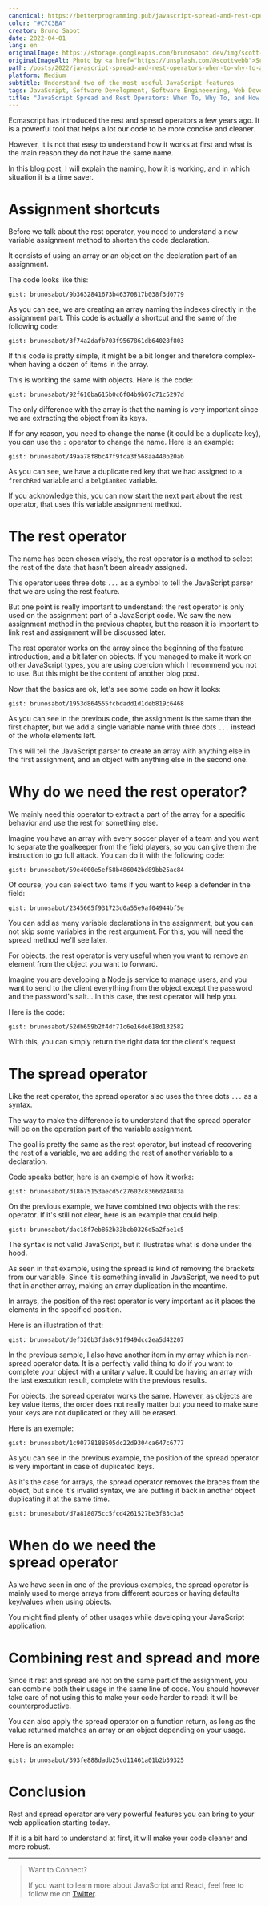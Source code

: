 ```yaml
---
canonical: https://betterprogramming.pub/javascript-spread-and-rest-operators-when-to-why-to-and-how-to-use-them-bfd65436c8f1
color: "#C7C3BA"
creator: Bruno Sabot
date: 2022-04-01
lang: en
originalImage: https://storage.googleapis.com/brunosabot.dev/img/scott-webb-pdlZrtuy-Dw-unsplash.jpeg
originalImageAlt: Photo by <a href="https://unsplash.com/@scottwebb">Scott Webb</a> on <a href="https://unsplash.com">Unsplash</a>.
path: /posts/2022/javascript-spread-and-rest-operators-when-to-why-to-and-how-to-use-them/
platform: Medium
subtitle: Understand two of the most useful JavaScript features
tags: JavaScript, Software Development, Software Engineeering, Web Development, Programming
title: "JavaScript Spread and Rest Operators: When To, Why To, and How to Use Them"
---
```


Ecmascript has introduced the rest and spread operators a few years ago. It is a powerful tool that helps a lot our code to be more concise and cleaner.

However, it is not that easy to understand how it works at first and what is the main reason they do not have the same name.

In this blog post, I will explain the naming, how it is working, and in which situation it is a time saver.

# Assignment shortcuts

Before we talk about the rest operator, you need to understand a new variable assignment method to shorten the code declaration.

It consists of using an array or an object on the declaration part of an assignment.

The code looks like this:

`gist: brunosabot/9b3632841673b46370817b038f3d0779`

As you can see, we are creating an array naming the indexes directly in the assignment part. This code is actually a shortcut and the same of the following code:

`gist: brunosabot/3f74a2dafb703f9567861db64028f803`

If this code is pretty simple, it might be a bit longer and therefore complex- when having a dozen of items in the array.

This is working the same with objects. Here is the code:

`gist: brunosabot/92f610ba615b0c6f04b9b07c71c5297d`

The only difference with the array is that the naming is very important since we are extracting the object from its keys.

If for any reason, you need to change the name (it could be a duplicate key), you can use the `:` operator to change the name. Here is an example:

`gist: brunosabot/49aa78f8bc47f9fca3f568aa440b20ab`

As you can see, we have a duplicate red key that we had assigned to a `frenchRed` variable and a `belgianRed` variable.

If you acknowledge this, you can now start the next part about the rest operator, that uses this variable assignment method.

# The rest operator

The name has been chosen wisely, the rest operator is a method to select the rest of the data that hasn't been already assigned.

This operator uses three dots `...` as a symbol to tell the JavaScript parser that we are using the rest feature.

But one point is really important to understand: the rest operator is only used on the assignment part of a JavaScript code. We saw the new assignment method in the previous chapter, but the reason it is important to link rest and assignment will be discussed later.

The rest operator works on the array since the beginning of the feature introduction, and a bit later on objects. If you managed to make it work on other JavaScript types, you are using coercion which I recommend you not to use. But this might be the content of another blog post.

Now that the basics are ok, let's see some code on how it looks:

`gist: brunosabot/1953d864555fcbdadd1d1deb819c6468`

As you can see in the previous code, the assignment is the same than the first chapter, but we add a single variable name with three dots `...` instead of the whole elements left.

This will tell the JavaScript parser to create an array with anything else in the first assignment, and an object with anything else in the second one.

# Why do we need the rest operator?

We mainly need this operator to extract a part of the array for a specific behavior and use the rest for something else.

Imagine you have an array with every soccer player of a team and you want to separate the goalkeeper from the field players, so you can give them the instruction to go full attack. You can do it with the following code:

`gist: brunosabot/59e4000e5ef58b486042bd89bb25ac84`

Of course, you can select two items if you want to keep a defender in the field:

`gist: brunosabot/2345665f931723d0a55e9af04944bf5e`

You can add as many variable declarations in the assignment, but you can not skip some variables in the rest argument. For this, you will need the spread method we'll see later.

For objects, the rest operator is very useful when you want to remove an element from the object you want to forward.

Imagine you are developing a Node.js service to manage users, and you want to send to the client everything from the object except the password and the password's salt... In this case, the rest operator will help you.

Here is the code:

`gist: brunosabot/52db659b2f4df71c6e16de618d132582`

With this, you can simply return the right data for the client's request

# The spread operator

Like the rest operator, the spread operator also uses the three dots `...` as a syntax.

The way to make the difference is to understand that the spread operator will be on the operation part of the variable assignment.

The goal is pretty the same as the rest operator, but instead of recovering the rest of a variable, we are adding the rest of another variable to a declaration.

Code speaks better, here is an example of how it works:

`gist: brunosabot/d18b75153aecd5c27602c8366d24083a`

On the previous example, we have combined two objects with the rest operator. If it's still not clear, here is an example that could help.

`gist: brunosabot/dac18f7eb862b33bcb0326d5a2fae1c5`

The syntax is not valid JavaScript, but it illustrates what is done under the hood.

As seen in that example, using the spread is kind of removing the brackets from our variable. Since it is something invalid in JavaScript, we need to put that in another array, making an array duplication in the meantime.

In arrays, the position of the rest operator is very important as it places the elements in the specified position.

Here is an illustration of that:

`gist: brunosabot/def326b3fda8c91f949dcc2ea5d42207`

In the previous sample, I also have another item in my array which is non-spread operator data. It is a perfectly valid thing to do if you want to complete your object with a unitary value. It could be having an array with the last execution result, complete with the previous results.

For objects, the spread operator works the same. However, as objects are key value items, the order does not really matter but you need to make sure your keys are not duplicated or they will be erased.

Here is an exemple:

`gist: brunosabot/1c90778188505dc22d9304ca647c6777`

As you can see in the previous example, the position of the spread operator is very important in case of duplicated keys.

As it's the case for arrays, the spread operator removes the braces from the object, but since it's invalid syntax, we are putting it back in another object duplicating it at the same time.

`gist: brunosabot/d7a818075cc5fcd4261527be3f83c3a5`

# When do we need the spread operator

As we have seen in one of the previous examples, the spread operator is mainly used to merge arrays from different sources or having defaults key/values when using objects.

You might find plenty of other usages while developing your JavaScript application.

# Combining rest and spread and more

Since it rest and spread are not on the same part of the assignment, you can combine both their usage in the same line of code. You should however take care of not using this to make your code harder to read: it will be counterproductive.

You can also apply the spread operator on a function return, as long as the value returned matches an array or an object depending on your usage.

Here is an example:

`gist: brunosabot/393fe888dadb25cd11461a01b2b39325`

# Conclusion

Rest and spread operator are very powerful features you can bring to your web application starting today.

If it is a bit hard to understand at first, it will make your code cleaner and more robust.

---

> Want to Connect?
>
> If you want to learn more about JavaScript and React, feel free to follow me on [Twitter](https://twitter.com/brunosabot).
